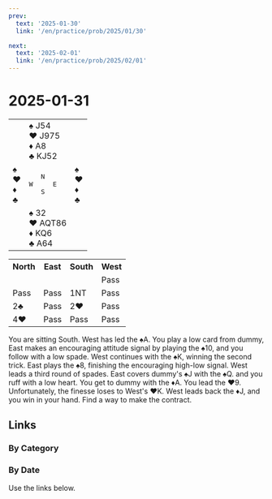 ```yaml
---
prev:
  text: '2025-01-30'
  link: '/en/practice/prob/2025/01/30'

next:
  text: '2025-02-01'
  link: '/en/practice/prob/2025/02/01'
---
```


# 2025-01-31

<table class="deal">
	<tr>
		<td></td>
		<td>♠ J54<br>♥ J975<br>♦ A8<br>♣ KJ52</td>
		<td></td>
	</tr>
	<tr>
		<td>♠ <br>♥ <br>♦ <br>♣ </td>
		<td><pre>   N<br>W     E<br>   S</pre></td>
		<td>♠ <br>♥ <br>♦ <br>♣ </td>
	</tr>
	<tr>
		<td></td>
		<td>♠ 32<br>♥ AQT86<br>♦ KQ6<br>♣ A64</td>
		<td></td>
	</tr>
</table>

<table class="auction">
	<tr>
		<th>North</th>
		<th>East</th>
		<th>South</th>
		<th>West</th>
	</tr>
	<tr>
		<td></td>
		<td></td>
		<td></td>
		<td>Pass</td>
	</tr>
	<tr>
		<td>Pass</td>
		<td>Pass</td>
		<td>1NT</td>
		<td>Pass</td>
	</tr>
	<tr>
		<td>2♣</td>
		<td>Pass</td>
		<td>2♥</td>
		<td>Pass</td>
	</tr>
	<tr>
		<td>4♥</td>
		<td>Pass</td>
		<td>Pass</td>
		<td>Pass</td>
	</tr>
</table>

You are sitting South. West has led the ♠A. You play a low card from dummy, East makes an encouraging attitude signal by playing the ♠10, and you follow with a low spade. West continues with the ♠K, winning the second trick. East plays the ♠8, finishing the encouraging high-low signal. West leads a third round of spades. East covers dummy's ♠J with the ♠Q. and you ruff with a low heart. You get to dummy with the ♦A. You lead the ♥9. Unfortunately, the finesse loses to West's ♥K. West leads back the ♦J, and you win in your hand. Find a way to make the contract.

## Links

[<Badge type="tip" text="Check Solution"/>](/en/learning/prob/2025/01/31)

### By Category

[<Badge type="tip" text="<--"/>](/en/practice/prob/2025/01/27)
[<Badge type="tip" text="Calendar"/>](/en/practice/calendar/2025/01)
[<Badge type="tip" text="-->"/>](/en/practice/prob/2025/02/01)

### By Date

Use the links below.
